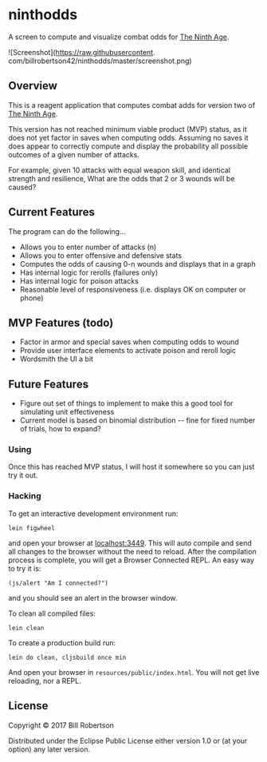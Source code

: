 # ninthodds

A screen to compute and visualize combat odds for [The Ninth Age](https://the-ninth-age.com).

![Screenshot](https://raw.githubusercontent.
com/billrobertson42/ninthodds/master/screenshot.png)

## Overview

This is a reagent application that computes combat adds for version
two of [The Ninth Age](https://the-ninth-age.com).

This version has not reached minimum viable product (MVP) status, as
it does not yet factor in saves when computing odds. Assuming no saves
it does appear to correctly compute and display the probability all
possible outcomes of a given number of attacks.

For example, given 10 attacks with equal weapon skill, and identical
strength and resilience, What are the odds that 2 or 3 wounds will be
caused?

## Current Features

The program can do the following...

* Allows you to enter number of attacks (n)
* Allows you to enter offensive and defensive stats
* Computes the odds of causing 0-n wounds and displays that in a graph
* Has internal logic for rerolls (failures only)
* Has internal logic for poison attacks
* Reasonable level of responsiveness (i.e. displays OK on computer or phone)

## MVP Features (todo)

* Factor in armor and special saves when computing odds to wound
* Provide user interface elements to activate poison and reroll logic
* Wordsmith the UI a bit

## Future Features

* Figure out set of things to implement to make this a good tool for simulating unit effectiveness
* Current model is based on binomial distribution -- fine for fixed number of trials, how to expand?

### Using

Once this has reached MVP status, I will host it somewhere so you can just try it out.

### Hacking

To get an interactive development environment run:

    lein figwheel

and open your browser at [localhost:3449](http://localhost:3449/).
This will auto compile and send all changes to the browser without the
need to reload. After the compilation process is complete, you will
get a Browser Connected REPL. An easy way to try it is:

    (js/alert "Am I connected?")

and you should see an alert in the browser window.

To clean all compiled files:

    lein clean

To create a production build run:

    lein do clean, cljsbuild once min

And open your browser in `resources/public/index.html`. You will not
get live reloading, nor a REPL. 

## License

Copyright © 2017 Bill Robertson

Distributed under the Eclipse Public License either version 1.0 or (at your option) any later version.
